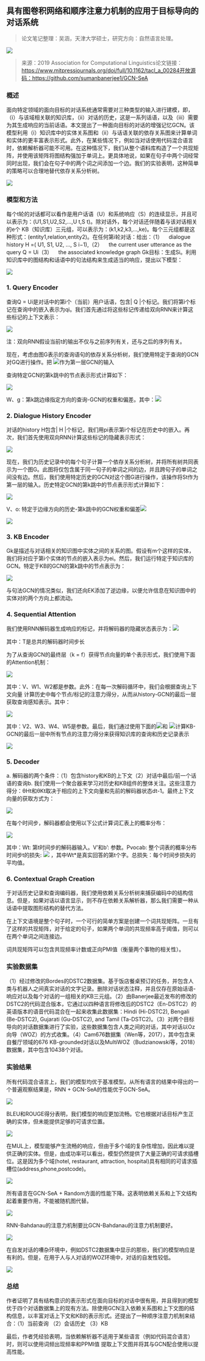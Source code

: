 
## 具有图卷积网络和顺序注意力机制的应用于目标导向的对话系统

> 论文笔记整理：吴涵，天津大学硕士，研究方向：自然语言处理。

![](img/具有图卷积网络和顺序注意力机制的应用于目标导向的对话系统.md_1.png)

> 来源：2019 Association for Computational Linguistics论文链接：https://www.mitpressjournals.org/doi/full/10.1162/tacl_a_00284开放源码：https://github.com/sumanbanerjee1/GCN-SeA

### 概述

面向特定领域的面向目标的对话系统通常需要对三种类型的输入进行建模，即，（i）与该域相关联的知识库，（ii）对话的历史，这是一系列话语，以及（iii）需要为其生成响应的当前话语。本文提出了一种面向目标的对话的增强记忆GCN。该模型利用（i）知识库中的实体关系图和（ii）与话语关联的依存关系图来计算单词和实体的更丰富表示形式。此外，在某些情况下，例如当对话使用代码混合语言时，依赖解析器可能不可用。在这种情况下，我们从整个语料库构造了一个共现矩阵，并使用该矩阵将图结构强加于单词上。更具体地说，如果在句子中两个词经常同时出现，我们会在句子中的两个词之间添加一个边。我们的实验表明，这种简单的策略可以合理地替代依存关系分析树。

![](img/具有图卷积网络和顺序注意力机制的应用于目标导向的对话系统.md_2.png)

### 模型和方法

每个t轮的对话都可以看作是用户话语（U）和系统响应（S）的连续显示，并且可以表示为：(U1,S1,U2,S2,...,U
 t,S t)。除对话外，每个对话还伴随着与该对话相关的e个 
KB（知识库）三元组，可以表示为：(k1,k2,k3,...,ke)。每个三元组都是这种形式：(entity1,relation,entity2)。在任何第i轮对话：给出：（1）    dialogue history H =( U1, S1, U2, ..., S i−1),（2）    the current user utterance as the query Q = Ui（3）    the associated knowledge graph Gk目标：生成Si。利用知识库中的图结构和话语中的句法结构来生成适当的响应，提出以下模型：

![](img/具有图卷积网络和顺序注意力机制的应用于目标导向的对话系统.md_3.png)

### 1. Query Encoder

查询Q = Ui是对话中的第i个（当前）用户话语，包含| Q |个标记。我们将第i个标记在查询中的嵌入表示为qi。我们首先通过将这些标记传递给双向RNN来计算这些标记的上下文表示：

![](img/具有图卷积网络和顺序注意力机制的应用于目标导向的对话系统.md_4.png)

注：双向RNN假设当前t的输出不仅与之前序列有关，还与之后的序列有关。

现在，考虑由图G表示的查询语句的依存关系分析树，我们使用特定于查询的GCN对GQ进行操作。把 ![](img/具有图卷积网络和顺序注意力机制的应用于目标导向的对话系统.md_5.png)作为第一层GCN的输入

查询特定GCN的第k跳中的节点表示形式计算如下：

![](img/具有图卷积网络和顺序注意力机制的应用于目标导向的对话系统.md_6.png)

W、g：第k跳边缘指定方向的查询-GCN的权重和偏差。其中：![](img/具有图卷积网络和顺序注意力机制的应用于目标导向的对话系统.md_7.png)

### 2. Dialogue History Encoder

对话的history H包含| H |个标记，我们用pi表示第i个标记在历史中的嵌入。再次，我们首先使用双向RNN计算这些标记的隐藏表示形式：

![](img/具有图卷积网络和顺序注意力机制的应用于目标导向的对话系统.md_8.png)

现在，我们为历史记录中的每个句子计算一个依存关系分析树，并将所有树共同表示为一个图G。此图将仅包含属于同一句子的单词之间的边，并且跨句子的单词之间没有边。然后，我们使用特定历史的GCN对这个图G进行操作，该操作将St作为第一层的输入。历史特定GCN的第k跳中的节点表示形式计算如下：

![](img/具有图卷积网络和顺序注意力机制的应用于目标导向的对话系统.md_9.png)

V、o: 特定于边缘方向的历史-第k跳中的GCN权重和偏差![](img/具有图卷积网络和顺序注意力机制的应用于目标导向的对话系统.md_10.png)

![](img/具有图卷积网络和顺序注意力机制的应用于目标导向的对话系统.md_11.png)

### 3. KB Encoder

Gk是描述与对话相关的知识图中实体之间的关系的图。假设有m个这样的实体，我们将对应于第i个实体的节点的嵌入表示为ei。然后，我们运行特定于知识库的GCN。特定于KB的GCN的第k跳中的节点表示为：

![](img/具有图卷积网络和顺序注意力机制的应用于目标导向的对话系统.md_12.png)

与句法GCN的情况类似，我们还向EK添加了逆边缘，以便允许信息在知识图中的实体对的两个方向上都流动。

### 4. Sequential Attention

我们使用RNN解码器生成响应的标记，并将解码器的隐藏状态表示为：![](img/具有图卷积网络和顺序注意力机制的应用于目标导向的对话系统.md_13.png)

其中：T是总共的解码器时间步长 

为了从查询GCN的最终层（k = f）获得节点向量的单个表示形式，我们使用下面的Attention机制：

![](img/具有图卷积网络和顺序注意力机制的应用于目标导向的对话系统.md_14.png)

其中：V、W1、W2都是参数。此外：在每一次解码循环中，我们会根据查询上下文向量 计算历史中每个节点/标记的注意力得分，从而从history-GCN的最后一层获取查询感知表示。其中：

![](img/具有图卷积网络和顺序注意力机制的应用于目标导向的对话系统.md_15.png)

其中：V2、W3、W4、W5是参数。最后，我们通过使用下面的![](img/具有图卷积网络和顺序注意力机制的应用于目标导向的对话系统.md_16.png)和 ![](img/具有图卷积网络和顺序注意力机制的应用于目标导向的对话系统.md_17.png)计算KB-GCN的最后一层中所有节点的注意力得分来获得知识库的查询和历史记录表示

![](img/具有图卷积网络和顺序注意力机制的应用于目标导向的对话系统.md_18.png)

### 5. Decoder

a. 解码器的两个条件：（1）包含history和KB的上下文（2）对话中最后/前一个话语的查询b. 我们使用一个聚合器来学习对历史和KB组件的整体关注。这些注意力得分：θHt和θKt取决于相应的上下文向量和先前的解码器状态dt-1。最终上下文向量的获取方式为：

![](img/具有图卷积网络和顺序注意力机制的应用于目标导向的对话系统.md_19.png)

在每个时间步，解码器都会使用以下公式计算词汇表上的概率分布：

![](img/具有图卷积网络和顺序注意力机制的应用于目标导向的对话系统.md_20.png)

其中：Wt: 第t时间步的解码器输入。V’和b’: 参数。Pvocab: 整个词表的概率分布
时间步t的损失: ![](img/具有图卷积网络和顺序注意力机制的应用于目标导向的对话系统.md_21.png) ，其中Wt*是真实回答的第t个字。总损失：每个时间步损失的平均值。

### 6. Contextual Graph Creation

于对话历史记录和查询编码器，我们使用依赖关系分析树来捕获编码中的结构信息。但是，如果对话以语言显示，则不存在依赖关系解析器，那么我们需要一种从话语中提取图形结构的替代方法。

在上下文语境是整个句子时，一个可行的简单方案是创建一个词共现矩阵。一旦有了这样的共现矩阵，对于给定的句子，如果两个单词的共现频率高于阈值，则可以在两个单词之间连接边。

词共现矩阵可以包含共现频率计数或正向PMI值（衡量两个事物的相关性）。

### 实验数据集

（1）经过修改的Bordes的DSTC2数据集。基于饭店餐桌预订的任务，并包含人类与机器人之间真实对话的文字记录。删除对话状态注释，并且仅存在原始话语-响应对以及每个对话的一组相关的KB三元组。（2）由Banerjee最近发布的修改的DSTC2的代码混合版本，它通过以四种语言将修改后的DSTC2（En-DSTC2）的英语版本的语音代码混合在一起来收集此数据集：Hindi
 (Hi-DSTC2), Bengali (Be-DSTC2), Gujarati (Gu-DSTC2), and Tamil 
(Ta-DSTC2)。（3）对两个目标导向的对话数据集进行了实验，这些数据集包含人类之间的对话，其中对话以Oz向导（WOZ）的方式收集。（4）Cam676数据集（Wen等，2017），其中包含来自餐厅领域的676 KB-grounded对话以及MultiWOZ（Budzianowski等，2018）数据集，其中包含10438个对话。

### 实验结果

所有代码混合语言上，我们的模型均优于基准模型。从所有语言的结果中得出的一个普遍观察结果是，RNN + GCN-SeA的性能优于GCN-SeA。

![](img/具有图卷积网络和顺序注意力机制的应用于目标导向的对话系统.md_22.png)

BLEU和ROUGE得分表明，我们模型的响应更加流畅。它也根据对话目标产生正确的实体，但未能提供足够的可请求位置。

![](img/具有图卷积网络和顺序注意力机制的应用于目标导向的对话系统.md_23.png)

在MUL上，模型能够产生流畅的响应，但由于多个域的复杂性增加，因此难以提供正确的实体。但是，由成功率可以看出，模型仍然提供了大量正确的可请求插槽位。这是因为多个域(hotel,
 restaurant, attraction, hospital)具有相同的可请求插槽位(address,phone,postcode)。

![](img/具有图卷积网络和顺序注意力机制的应用于目标导向的对话系统.md_24.png)

所有语言在GCN-SeA + Random方面的性能下降。这表明依赖关系和上下文结构起着重要作用，不能被随机图代替。

![](img/具有图卷积网络和顺序注意力机制的应用于目标导向的对话系统.md_25.png)

RNN-Bahdanau的注意力机制要比GCN-Bahdanau的注意力机制要好。

![](img/具有图卷积网络和顺序注意力机制的应用于目标导向的对话系统.md_26.png)

在自发对话的嘈杂环境中，例如DSTC2数据集中显示的那些，我们的模型响应是有利的。但是，在用于人与人对话的WOZ环境中，对话的自发性较低。

![](img/具有图卷积网络和顺序注意力机制的应用于目标导向的对话系统.md_27.png)

### 总结

作者证明了具有结构意识的表示形式在面向目标的对话中很有用，并且得到的模型优于四个对话数据集上的现有方法。除使用GCN注入依赖关系图和上下文图的结构信息，以丰富对话上下文和KB的表示形式。还提出了一种顺序注意力机制来结合：（1）当前查询 （2）会话历史 （3）KB

最后，作者凭经验表明，当依赖解析器不适用于某些语言（例如代码混合语言）时，则可以使用词频出现频率和PPMI值 提取上下文图并将其与GCN配合使用以提高性能。

